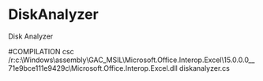 # DiskAnalyzer
Disk Analyzer

#COMPILATION
csc /r:c:\Windows\assembly\GAC_MSIL\Microsoft.Office.Interop.Excel\15.0.0.0__71e9bce111e9429c\Microsoft.Office.Interop.Excel.dll diskanalyzer.cs
